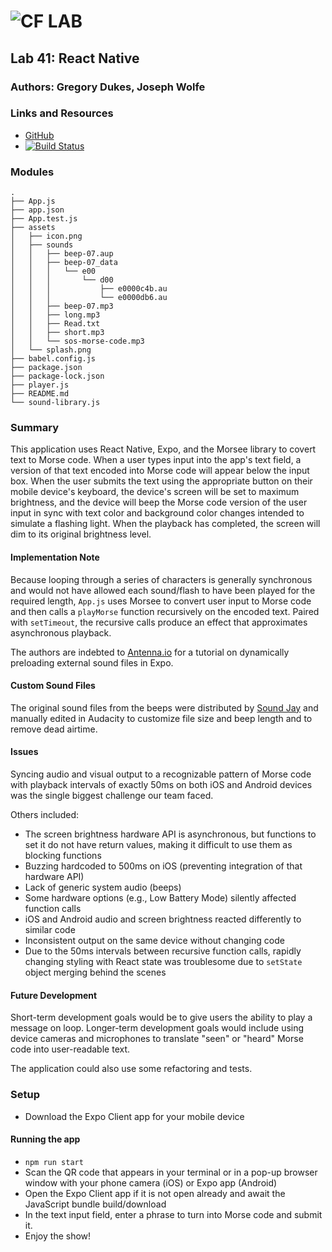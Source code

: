 ![CF](http://i.imgur.com/7v5ASc8.png) LAB
=================================================

## Lab 41: React Native

### Authors: Gregory Dukes, Joseph Wolfe

### Links and Resources
* [GitHub](https://github.com/charmedsatyr-401-advanced-javascript/lab-41)
* [![Build Status](https://travis-ci.com/charmedsatyr-401-advanced-javascript/lab-41.svg?branch=master)](https://travis-ci.com/charmedsatyr-401-advanced-javascript/lab-41)

### Modules
```
.
├── App.js
├── app.json
├── App.test.js
├── assets
│   ├── icon.png
│   ├── sounds
│   │   ├── beep-07.aup
│   │   ├── beep-07_data
│   │   │   └── e00
│   │   │       └── d00
│   │   │           ├── e0000c4b.au
│   │   │           └── e0000db6.au
│   │   ├── beep-07.mp3
│   │   ├── long.mp3
│   │   ├── Read.txt
│   │   ├── short.mp3
│   │   └── sos-morse-code.mp3
│   └── splash.png
├── babel.config.js
├── package.json
├── package-lock.json
├── player.js
├── README.md
└── sound-library.js
```

### Summary
This application uses React Native, Expo, and the Morsee library to covert text to Morse code. When a user types input into the app's text field, a version of that text encoded into Morse code will appear below the input box. When the user submits the text using the appropriate button on their mobile device's keyboard, the device's screen will be set to maximum brightness, and the device will beep the Morse code version of the user input in sync with text color and background color changes intended to simulate a flashing light. When the playback has completed, the screen will dim to its original brightness level.

#### Implementation Note
Because looping through a series of characters is generally synchronous and would not have allowed each sound/flash to have been played for the required length, `App.js` uses Morsee to convert user input to Morse code and then calls a `playMorse` function recursively on the encoded text. Paired with `setTimeout`, the recursive calls produce an effect that approximates asynchronous playback.

The authors are indebted to [Antenna.io](https://antenna.io/blog/2019/05/preload-and-replay-sounds-in-react-native-expo) for a tutorial on dynamically preloading external sound files in Expo.

#### Custom Sound Files
The original sound files from the beeps were distributed by [Sound Jay](https://www.soundjay.com/beep-sounds-7.html) and manually edited in Audacity to customize file size and beep length and to remove dead airtime.

#### Issues
Syncing audio and visual output to a recognizable pattern of Morse code with playback intervals of exactly 50ms on both iOS and Android devices was the single biggest challenge our team faced.

Others included:
* The screen brightness hardware API is asynchronous, but functions to set it do not have return values, making it difficult to use them as blocking functions
* Buzzing hardcoded to 500ms on iOS (preventing integration of that hardware API)
* Lack of generic system audio (beeps)
* Some hardware options (e.g., Low Battery Mode) silently affected function calls
* iOS and Android audio and screen brightness reacted differently to similar code
* Inconsistent output on the same device without changing code
* Due to the 50ms intervals between recursive function calls, rapidly changing styling with React state was troublesome due to `setState` object merging behind the scenes

#### Future Development
Short-term development goals would be to give users the ability to play a message on loop. Longer-term development goals would include using device cameras and microphones to translate "seen" or "heard" Morse code into user-readable text. 

The application could also use some refactoring and tests.

### Setup
* Download the Expo Client app for your mobile device

#### Running the app
* `npm run start`
* Scan the QR code that appears in your terminal or in a pop-up browser window with your phone camera (iOS) or Expo app (Android)
* Open the Expo Client app if it is not open already and await the JavaScript bundle build/download
* In the text input field, enter a phrase to turn into Morse code and submit it.
* Enjoy the show!
